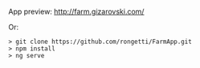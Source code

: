 App preview:
http://farm.gizarovski.com/

Or:
````
> git clone https://github.com/rongetti/FarmApp.git
> npm install
> ng serve
````
